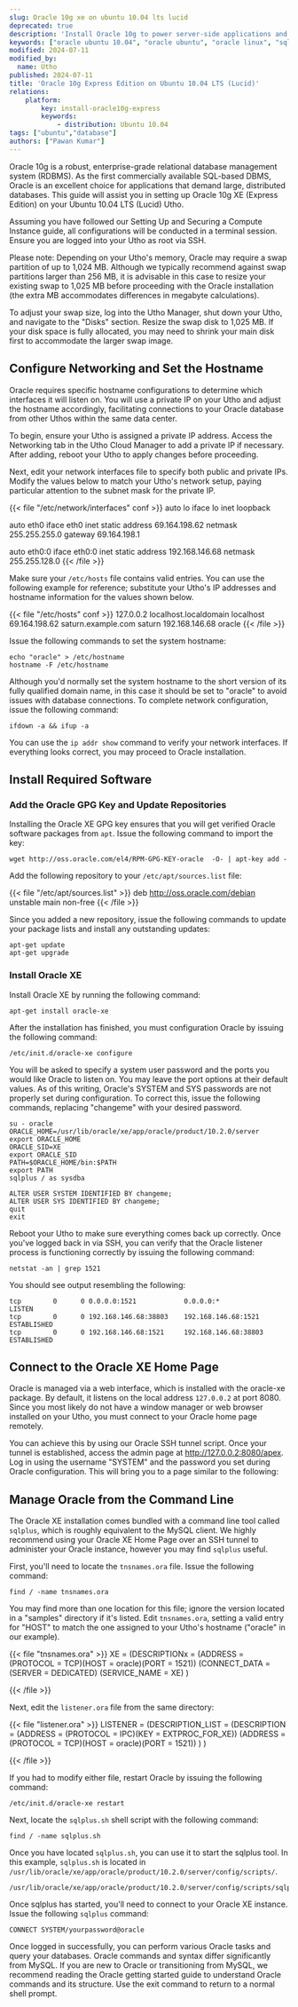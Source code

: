 ```yaml
---
slug: Oracle 10g xe on ubuntu 10.04 lts lucid
deprecated: true
description: 'Install Oracle 10g to power server-side applications and web apps on Ubuntu 10.04 LTS (Lucid).'
keywords: ["oracle ubuntu 10.04", "oracle ubuntu", "oracle linux", "sql database", "relational database", "rdbms", "oracle 10g"]
modified: 2024-07-11
modified_by:
  name: Utho
published: 2024-07-11
title: 'Oracle 10g Express Edition on Ubuntu 10.04 LTS (Lucid)'
relations:
    platform:
        key: install-oracle10g-express
        keywords:
            - distribution: Ubuntu 10.04
tags: ["ubuntu","database"]
authors: ["Pawan Kumar"]
---
```


Oracle 10g is a robust, enterprise-grade relational database management system (RDBMS). As the first commercially available SQL-based DBMS, Oracle is an excellent choice for applications that demand large, distributed databases. This guide will assist you in setting up Oracle 10g XE (Express Edition) on your Ubuntu 10.04 LTS (Lucid) Utho.

Assuming you have followed our Setting Up and Securing a Compute Instance guide, all configurations will be conducted in a terminal session. Ensure you are logged into your Utho as root via SSH.

Please note: Depending on your Utho's memory, Oracle may require a swap partition of up to 1,024 MB. Although we typically recommend against swap partitions larger than 256 MB, it is advisable in this case to resize your existing swap to 1,025 MB before proceeding with the Oracle installation (the extra MB accommodates differences in megabyte calculations).

To adjust your swap size, log into the Utho Manager, shut down your Utho, and navigate to the "Disks" section. Resize the swap disk to 1,025 MB. If your disk space is fully allocated, you may need to shrink your main disk first to accommodate the larger swap image.

## Configure Networking and Set the Hostname

Oracle requires specific hostname configurations to determine which interfaces it will listen on. You will use a private IP on your Utho and adjust the hostname accordingly, facilitating connections to your Oracle database from other Uthos within the same data center.

To begin, ensure your Utho is assigned a private IP address. Access the Networking tab in the Utho Cloud Manager to add a private IP if necessary. After adding, reboot your Utho to apply changes before proceeding.

Next, edit your network interfaces file to specify both public and private IPs. Modify the values below to match your Utho's network setup, paying particular attention to the subnet mask for the private IP.

{{< file "/etc/network/interfaces" conf >}}
auto lo
iface lo inet loopback

auto eth0
iface eth0 inet static
address 69.164.198.62
netmask 255.255.255.0
gateway 69.164.198.1

auto eth0:0
iface eth0:0 inet static
address 192.168.146.68
netmask 255.255.128.0
{{< /file >}}

Make sure your `/etc/hosts` file contains valid entries. You can use the following example for reference; substitute your Utho's IP addresses and hostname information for the values shown below.

{{< file "/etc/hosts" conf >}}
127.0.0.2        localhost.localdomain            localhost
69.164.198.62    saturn.example.com               saturn
192.168.146.68   oracle
{{< /file >}}


Issue the following commands to set the system hostname:

    echo "oracle" > /etc/hostname
    hostname -F /etc/hostname

Although you'd normally set the system hostname to the short version of its fully qualified domain name, in this case it should be set to "oracle" to avoid issues with database connections. To complete network configuration, issue the following command:

    ifdown -a && ifup -a

You can use the `ip addr show` command to verify your network interfaces. If everything looks correct, you may proceed to Oracle installation.

## Install Required Software

### Add the Oracle GPG Key and Update Repositories

Installing the Oracle XE GPG key ensures that you will get verified Oracle software packages from `apt`. Issue the following command to import the key:

    wget http://oss.oracle.com/el4/RPM-GPG-KEY-oracle  -O- | apt-key add -

Add the following repository to your `/etc/apt/sources.list` file:

{{< file "/etc/apt/sources.list" >}}
deb http://oss.oracle.com/debian unstable main non-free
{{< /file >}}

Since you added a new repository, issue the following commands to update your package lists and install any outstanding updates:

    apt-get update
    apt-get upgrade

### Install Oracle XE

Install Oracle XE by running the following command:

    apt-get install oracle-xe

After the installation has finished, you must configuration Oracle by issuing the following command:

    /etc/init.d/oracle-xe configure

You will be asked to specify a system user password and the ports you would like Oracle to listen on. You may leave the port options at their default values. As of this writing, Oracle's SYSTEM and SYS passwords are not properly set during configuration. To correct this, issue the following commands, replacing "changeme" with your desired password.

    su - oracle
    ORACLE_HOME=/usr/lib/oracle/xe/app/oracle/product/10.2.0/server
    export ORACLE_HOME
    ORACLE_SID=XE
    export ORACLE_SID
    PATH=$ORACLE_HOME/bin:$PATH
    export PATH
    sqlplus / as sysdba

    ALTER USER SYSTEM IDENTIFIED BY changeme;
    ALTER USER SYS IDENTIFIED BY changeme;
    quit
    exit

Reboot your Utho to make sure everything comes back up correctly. Once you've logged back in via SSH, you can verify that the Oracle listener process is functioning correctly by issuing the following command:

    netstat -an | grep 1521

You should see output resembling the following:

    tcp        0      0 0.0.0.0:1521            0.0.0.0:*               LISTEN
    tcp        0      0 192.168.146.68:38803    192.168.146.68:1521     ESTABLISHED
    tcp        0      0 192.168.146.68:1521     192.168.146.68:38803    ESTABLISHED

## Connect to the Oracle XE Home Page

Oracle is managed via a web interface, which is installed with the oracle-xe package. By default, it listens on the local address `127.0.0.2` at port 8080. Since you most likely do not have a window manager or web browser installed on your Utho, you must connect to your Oracle home page remotely.

You can achieve this by using our Oracle SSH tunnel script. Once your tunnel is established, access the admin page at http://127.0.0.2:8080/apex. Log in using the username "SYSTEM" and the password you set during Oracle configuration. This will bring you to a page similar to the following:

## Manage Oracle from the Command Line

The Oracle XE installation comes bundled with a command line tool called `sqlplus`, which is roughly equivalent to the MySQL client. We highly recommend using your Oracle XE Home Page over an SSH tunnel to administer your Oracle instance, however you may find `sqlplus` useful.

First, you'll need to locate the `tnsnames.ora` file. Issue the following command:

    find / -name tnsnames.ora

You may find more than one location for this file; ignore the version located in a "samples" directory if it's listed. Edit `tnsnames.ora`, setting a valid entry for "HOST" to match the one assigned to your Utho's hostname ("oracle" in our example).

{{< file "tnsnames.ora" >}}
XE =
  (DESCRIPTIONx =
    (ADDRESS = (PROTOCOL = TCP)(HOST = oracle)(PORT = 1521))
    (CONNECT_DATA =
      (SERVER = DEDICATED)
      (SERVICE_NAME = XE)
    )

{{< /file >}}

Next, edit the `listener.ora` file from the same directory:

{{< file "listener.ora" >}}
LISTENER =
  (DESCRIPTION_LIST =
    (DESCRIPTION =
      (ADDRESS = (PROTOCOL = IPC)(KEY = EXTPROC_FOR_XE))
      (ADDRESS = (PROTOCOL = TCP)(HOST = oracle)(PORT = 1521))
    )
  )

{{< /file >}}

If you had to modify either file, restart Oracle by issuing the following command:

    /etc/init.d/oracle-xe restart

Next, locate the `sqlplus.sh` shell script with the following command:

    find / -name sqlplus.sh

Once you have located `sqlplus.sh`, you can use it to start the sqlplus tool. In this example, `sqlplus.sh` is located in `/usr/lib/oracle/xe/app/oracle/product/10.2.0/server/config/scripts/`.

    /usr/lib/oracle/xe/app/oracle/product/10.2.0/server/config/scripts/sqlplus.sh

Once sqlplus has started, you'll need to connect to your Oracle XE instance. Issue the following `sqlplus` command:

    CONNECT SYSTEM/yourpassword@oracle

Once logged in successfully, you can perform various Oracle tasks and query your databases. Oracle commands and syntax differ significantly from MySQL. If you are new to Oracle or transitioning from MySQL, we recommend reading the Oracle getting started guide to understand Oracle commands and its structure. Use the exit command to return to a normal shell prompt.